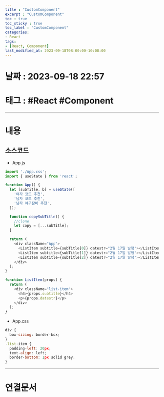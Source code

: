 ```yaml
---
title : "CustomComponent"
excerpt : "CustomComponent"
toc : true
toc_sticky : true
toc_label : "CustomComponent"
categories:
- React
tags:
- [React, Component]
last_modified_at: 2023-09-18T08:00:00-10:00:00
---
```


# 날짜 : 2023-09-18 22:57

# 태그 : #React #Component
---

# 내용

## 소스코드
- App.js

```javascript
import './App.css';
import { useState } from 'react';

function App() {
  let [subTitle, b] = useState([
    '여자 코드 추천',
    '남자 코트 추천',
    '남자 야구잠바 추천',
  ]);

  function copySubTitle() {
    //clone
    let copy = [...subTitle];
  }

  return (
    <div className="App">
      <ListItem subtitle={subTitle[0]} datestr="2월 17일 발행"></ListItem>
      <ListItem subtitle={subTitle[1]} datestr="2월 17일 발행"></ListItem>
      <ListItem subtitle={subTitle[2]} datestr="2월 17일 발행"></ListItem>
    </div>
  );
}

function ListItem(props) {
  return (
    <div className="list-item">
      <h4>{props.subtitle}</h4>
      <p>{props.datestr}</p>
    </div>
  );
}
```
* App.css

```javascript
div {
  box-sizing: border-box;
}
.list-item {
  padding-left: 20px;
  text-align: left;
  border-bottom: 1px solid grey;
}
```

---

# 연결문서


